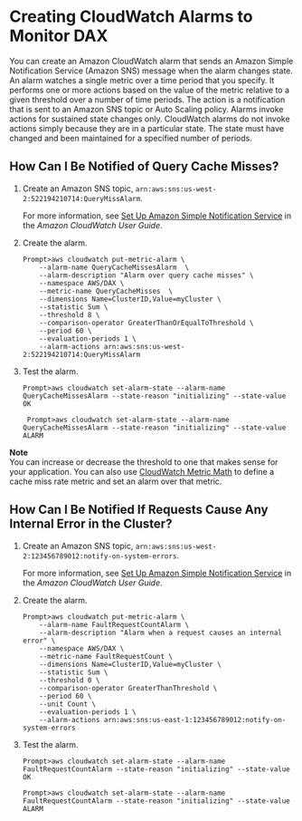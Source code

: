 # Creating CloudWatch Alarms to Monitor DAX<a name="dax-creating-alarms"></a>

You can create an Amazon CloudWatch alarm that sends an Amazon Simple Notification Service \(Amazon SNS\) message when the alarm changes state\. An alarm watches a single metric over a time period that you specify\. It performs one or more actions based on the value of the metric relative to a given threshold over a number of time periods\. The action is a notification that is sent to an Amazon SNS topic or Auto Scaling policy\. Alarms invoke actions for sustained state changes only\. CloudWatch alarms do not invoke actions simply because they are in a particular state\. The state must have changed and been maintained for a specified number of periods\.

## How Can I Be Notified of Query Cache Misses?<a name="dax-notify-reach-capacity"></a>

1. Create an Amazon SNS topic, `arn:aws:sns:us-west-2:522194210714:QueryMissAlarm`\.

   For more information, see [Set Up Amazon Simple Notification Service](http://docs.aws.amazon.com/AmazonCloudWatch/latest/monitoring/US_SetupSNS.html) in the *Amazon CloudWatch User Guide*\.

1. Create the alarm\.

   ```
   Prompt>aws cloudwatch put-metric-alarm \
       --alarm-name QueryCacheMissesAlarm  \
       --alarm-description "Alarm over query cache misses" \
       --namespace AWS/DAX \
       --metric-name QueryCacheMisses  \
       --dimensions Name=ClusterID,Value=myCluster \
       --statistic Sum \
       --threshold 8 \
       --comparison-operator GreaterThanOrEqualToThreshold \
       --period 60 \                           
       --evaluation-periods 1 \
       --alarm-actions arn:aws:sns:us-west-2:522194210714:QueryMissAlarm
   ```

1. Test the alarm\.

   ```
   Prompt>aws cloudwatch set-alarm-state --alarm-name QueryCacheMissesAlarm --state-reason "initializing" --state-value OK
   ```

   ```
    Prompt>aws cloudwatch set-alarm-state --alarm-name QueryCacheMissesAlarm --state-reason "initializing" --state-value ALARM
   ```

**Note**  
 You can increase or decrease the threshold to one that makes sense for your application\. You can also use [CloudWatch Metric Math](http://docs.aws.amazon.com/AmazonCloudWatch/latest/monitoring/using-metric-math.html) to define a cache miss rate metric and set an alarm over that metric\. 

## How Can I Be Notified If Requests Cause Any Internal Error in the Cluster?<a name="dax-notify-system-errors"></a>

1. Create an Amazon SNS topic, `arn:aws:sns:us-west-2:123456789012:notify-on-system-errors`\.

   For more information, see [Set Up Amazon Simple Notification Service](http://docs.aws.amazon.com/AmazonCloudWatch/latest/monitoring/US_SetupSNS.html) in the *Amazon CloudWatch User Guide*\.

1. Create the alarm\.

   ```
   Prompt>aws cloudwatch put-metric-alarm \
       --alarm-name FaultRequestCountAlarm \
       --alarm-description "Alarm when a request causes an internal error" \
       --namespace AWS/DAX \
       --metric-name FaultRequestCount \
       --dimensions Name=ClusterID,Value=myCluster \
       --statistic Sum \
       --threshold 0 \
       --comparison-operator GreaterThanThreshold \
       --period 60 \
       --unit Count \
       --evaluation-periods 1 \
       --alarm-actions arn:aws:sns:us-east-1:123456789012:notify-on-system-errors
   ```

1. Test the alarm\.

   ```
   Prompt>aws cloudwatch set-alarm-state --alarm-name FaultRequestCountAlarm --state-reason "initializing" --state-value OK
   ```

   ```
   Prompt>aws cloudwatch set-alarm-state --alarm-name FaultRequestCountAlarm --state-reason "initializing" --state-value ALARM
   ```